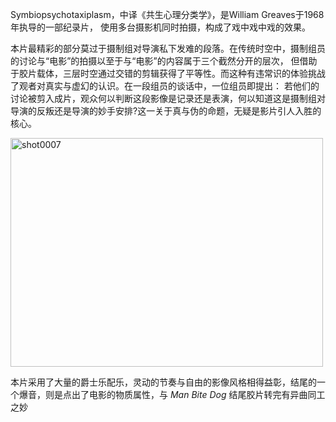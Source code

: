 Symbiopsychotaxiplasm，中译《共生心理分类学》，是William Greaves于1968年执导的一部纪录片，
使用多台摄影机同时拍摄，构成了戏中戏中戏的效果。

本片最精彩的部分莫过于摄制组对导演私下发难的段落。在传统时空中，摄制组员的讨论与“电影”的拍摄以至于与“电影”的内容属于三个截然分开的层次，
但借助于胶片载体，三层时空通过交错的剪辑获得了平等性。而这种有违常识的体验挑战了观者对真实与虚幻的认识。在一段组员的谈话中，一位组员即提出：
若他们的讨论被剪入成片，观众何以判断这段影像是记录还是表演，何以知道这是摄制组对导演的反叛还是导演的妙手安排?这一关于真与伪的命题，无疑是影片引人入胜的核心。

<a href="http://www.flickr.com/photos/twzh_ly01/6292616582/" title="shot0007 by koffeecup, on Flickr"><img src="http://farm7.static.flickr.com/6221/6292616582_dae58a12e6.jpg" width="500" height="366" alt="shot0007"></a>

本片采用了大量的爵士乐配乐，灵动的节奏与自由的影像风格相得益彰，结尾的一个爆音，则是点出了电影的物质属性，与 _Man Bite Dog_ 结尾胶片转完有异曲同工之妙

